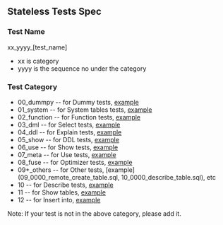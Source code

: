 
## Stateless Tests Spec

### Test Name

xx_yyyy_[test_name]
* xx is category
* yyyy is the sequence no under the category

### Test Category

* 00_dummpy -- for Dummy tests, [example](00_0000_dummy_select_1.sql)
* 01_system -- for System tables tests, [example](01_0000_system_numbers.sql)
* 02_function -- for Function tests, [example](02_0000_function_arithmetic.sql)
* 03_dml -- for Select tests, [example](03_0000_select_aliases.sql)
* 04_ddl -- for Explain tests, [example](04_0000_explain.sql)
* 05_show -- for DDL tests, [example](05_0000_ddl_create_tables.sql)
* 06_use -- for Show tests, [example](06_0000_show_queries.sql)
* 07_meta -- for Use tests, [example](07_0000_use_database.sql)
* 08_fuse -- for Optimizer tests, [example](08_0000_optimizer.sql)
* 09+_others -- for Other tests, [example](09_0000_remote_create_table.sql, 10_0000_describe_table.sql), etc
* 10 -- for Describe tests, [example](10_0000_describe_table.sql)
* 11 -- for Show tables, [example](11_0000_show_tables.sql)
* 12 -- for Insert into, [example](12_0000_insert_into_select.sql)

Note: If your test is not in the above category, please add it.



